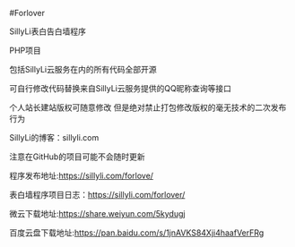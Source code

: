 #Forlover

SillyLi表白告白墙程序

PHP项目

包括SillyLi云服务在内的所有代码全部开源

可自行修改代码替换来自SillyLi云服务提供的QQ昵称查询等接口

个人站长建站版权可随意修改 但是绝对禁止打包修改版权的毫无技术的二次发布行为

SillyLi的博客：sillyli.com

注意在GitHub的项目可能不会随时更新

程序发布地址:https://sillyli.com/forlove/

表白墙程序项目日志：https://sillyli.com/forlover/

微云下载地址:https://share.weiyun.com/5kydugj

百度云盘下载地址:https://pan.baidu.com/s/1jnAVKS84Xji4haafVerFRg
